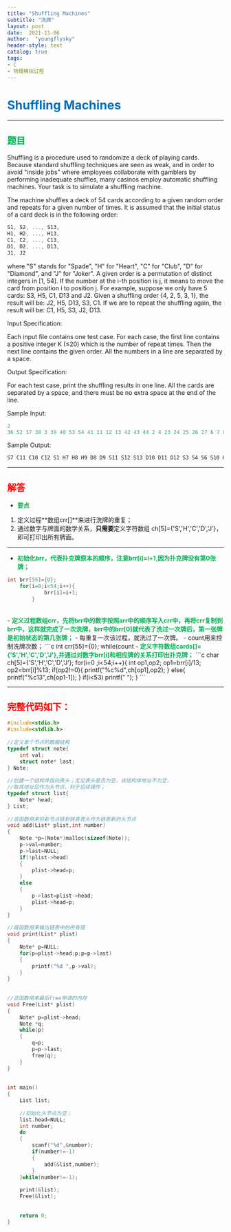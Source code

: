```yaml
---
title: "Shuffling Machines"
subtitle: "洗牌"
layout: post
date:  2021-11-06
author:  "youngflysky"
header-style: text
catalog: true
tags: 
- C 
- 物理模拟过程
---
```

# <strong style="color:#0070c0;">Shuffling Machines</strong>

---
## <strong style="color:#00b050;">题目</strong>
Shuffling is a procedure used to randomize a deck of playing cards. Because standard shuffling techniques are seen as weak, and in order to avoid "inside jobs" where employees collaborate with gamblers by performing inadequate shuffles, many casinos employ automatic shuffling machines. Your task is to simulate a shuffling machine.

The machine shuffles a deck of 54 cards according to a given random order and repeats for a given number of times. It is assumed that the initial status of a card deck is in the following order:

```c
S1, S2, ..., S13, 
H1, H2, ..., H13, 
C1, C2, ..., C13, 
D1, D2, ..., D13, 
J1, J2
```

where "S" stands for "Spade", "H" for "Heart", "C" for "Club", "D" for "Diamond", and "J" for "Joker". A given order is a permutation of distinct integers in [1, 54]. If the number at the i-th position is j, it means to move the card from position i to position j. For example, suppose we only have 5 cards: S3, H5, C1, D13 and J2. Given a shuffling order {4, 2, 5, 3, 1}, the result will be: J2, H5, D13, S3, C1. If we are to repeat the shuffling again, the result will be: C1, H5, S3, J2, D13.



Input Specification:

Each input file contains one test case. For each case, the first line contains a positive integer K (≤20) which is the number of repeat times. Then the next line contains the given order. All the numbers in a line are separated by a space.



Output Specification:

For each test case, print the shuffling results in one line. All the cards are separated by a space, and there must be no extra space at the end of the line.

Sample Input:

```c
2
36 52 37 38 3 39 40 53 54 41 11 12 13 42 43 44 2 4 23 24 25 26 27 6 7 8 48 49 50 51 9 10 14 15 16 5 17 18 19 1 20 21 22 28 29 30 31 32 33 34 35 45 46 47
```

Sample Output:

```c
S7 C11 C10 C12 S1 H7 H8 H9 D8 D9 S11 S12 S13 D10 D11 D12 S3 S4 S6 S10 H1 H2 C13 D2 D3 D4 H6 H3 D13 J1 J2 C1 C2 C3 C4 D1 S5 H5 H11 H12 C6 C7 C8 C9 S2 S8 S9 H10 D5 D6 D7 H4 H13 C5
```

------
## <strong style="color:#ff0000;">解答</strong>

- <strong style="color:#00b050;">要点</strong>
1. 定义过程**数组crr[]**来进行洗牌的重复；
2. 通过数字与牌面的数学关系，**只需要**定义字符数组 ch[5]={'S','H','C','D','J'}，即可打印出所有牌面。

---

- <strong style="color:#92d050;"><strong style="color:#00b050;">初始化brr，代表扑克牌原本的顺序，注意brr[i]=i+1,因为扑克牌没有第0张牌；</strong></strong>
```c
int brr[55]={0};
	for(i=0;i<54;i++){
			brr[i]=i+1;
		}
```
<br>
- <strong style="color:#00b050;">定义过程数组crr，先将brr中的数字按照arr中的顺序写入crr中，再将crr复制到brr中，这样就完成了一次洗牌，brr中的brr[0]就代表了洗过一次牌后，第一张牌是初始状态的第几张牌；</strong>
- 每重复一次该过程，就洗过了一次牌。
- count用来控制洗牌次数；
```c
	int crr[55]={0};
	while(count<t){
		for(i=0;i<54;i++){
			crr[arr[i]-1]=brr[i];
		}
		for(i=0;i<54;i++){
			brr[i]=crr[i];
		}
		count++;
	}
```
<br>
- <strong style="color:#00b050;">定义字符数组cards[]={'S','H','C','D','J'},并通过对数字brr[i]和相应牌的关系打印出扑克牌；</strong>
```c
	char ch[5]={'S','H','C','D','J'};
	for(i=0 ;i<54;i++){
			int op1,op2;
			op1=brr[i]/13;
			op2=brr[i]%13;
			if(op2!=0){
				printf("%c%d",ch[op1],op2);
			}
			else{
				printf("%c13",ch[op1-1]);
			}
			if(i<53)
			printf(" ");
		}
```

---
## <strong style="color:#ff0000;">完整代码如下：</strong>
```c
#include<stdio.h>
#include<stdlib.h>
 
//定义单个节点的数据结构
typedef struct note{
	int val;
	struct note* last;	
} Note;
 
//创建一个结构体指向表头；无论表头是否为空，该结构体地址不为空，
//取其地址后作为头节点，利于后续操作；
typedef struct list{
	Note* head;
} List;
 
//该函数用来将新节点链到链表表头作为链表新的头节点
void add(List* plist,int number)
{
	Note *p=(Note*)malloc(sizeof(Note));
	p->val=number;
	p->last=NULL;
	if(!plist->head)
	{
		plist->head=p;
	}
	else
	{
		p->last=plist->head;
		plist->head=p;	
	}
}
 
//跟函数用来输出链表中的所有值
void print(List* plist)
{
	Note* p=NULL;
	for(p=plist->head;p;p=p->last)
	{
		printf("%d ",p->val);
	}
}
 
 
//该函数用来最后free申请的内存
void Free(List* plist)
{
	Note* p=plist->head;
	Note *q;
	while(p)
	{
		q=p;
		p=p->last;
		free(q);
	}
}
 
 
int main()
{
	List list;
	
	//初始化头节点为空；
	list.head=NULL;
	int number;
	do
	{
		scanf("%d",&number);
		if(number!=-1)
		{
			add(&list,number);
		}
	}while(number!=-1);
	
	print(&list);
	Free(&list);
 
 
 	return 0;
}
```

